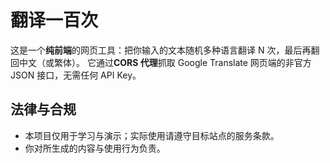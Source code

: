 # 翻译一百次

这是一个**纯前端**的网页工具：把你输入的文本随机多种语言翻译 N 次，最后再翻回中文（或繁体）。
它通过**CORS 代理**抓取 Google Translate 网页端的非官方 JSON 接口，无需任何 API Key。

## 法律与合规

- 本项目仅用于学习与演示；实际使用请遵守目标站点的服务条款。
- 你对所生成的内容与使用行为负责。
